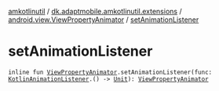[amkotlinutil](../../index.md) / [dk.adaptmobile.amkotlinutil.extensions](../index.md) / [android.view.ViewPropertyAnimator](index.md) / [setAnimationListener](set-animation-listener.md)

# setAnimationListener

`inline fun `[`ViewPropertyAnimator`](https://developer.android.com/reference/android/view/ViewPropertyAnimator.html)`.setAnimationListener(func: `[`KotlinAnimationListener`](../../dk.adaptmobile.amkotlinutil.util/-kotlin-animation-listener/index.md)`.() -> `[`Unit`](https://kotlinlang.org/api/latest/jvm/stdlib/kotlin/-unit/index.html)`): `[`ViewPropertyAnimator`](https://developer.android.com/reference/android/view/ViewPropertyAnimator.html)
